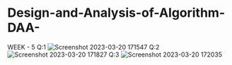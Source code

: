 # Design-and-Analysis-of-Algorithm-DAA-
WEEK - 5
Q:1
![Screenshot 2023-03-20 171547](https://user-images.githubusercontent.com/124770555/226331940-338070c2-0b5f-4ba2-9047-b0d726eceba7.png)
Q:2
![Screenshot 2023-03-20 171827](https://user-images.githubusercontent.com/124770555/226331950-0d675167-cdeb-475e-92b7-90defdd7795f.png)
Q:3
![Screenshot 2023-03-20 172035](https://user-images.githubusercontent.com/124770555/226331957-b630c236-e594-48ed-896e-3618e39d95e9.png)
